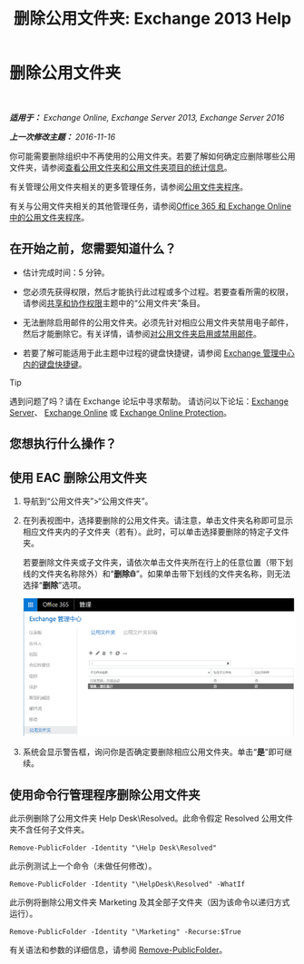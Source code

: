 ﻿---
title: '删除公用文件夹: Exchange 2013 Help'
TOCTitle: 删除公用文件夹
ms:assetid: 334b831d-e372-4d85-a407-5c8a5d0e78de
ms:mtpsurl: https://technet.microsoft.com/zh-cn/library/Aa997202(v=EXCHG.150)
ms:contentKeyID: 50490169
ms.date: 01/11/2018
mtps_version: v=EXCHG.150
ms.translationtype: HT
---

# 删除公用文件夹

 

_**适用于：** Exchange Online, Exchange Server 2013, Exchange Server 2016_

_**上一次修改主题：** 2016-11-16_

你可能需要删除组织中不再使用的公用文件夹。若要了解如何确定应删除哪些公用文件夹，请参阅[查看公用文件夹和公用文件夹项目的统计信息](view-statistics-for-public-folders-and-public-folder-items-exchange-2013-help.md)。

有关管理公用文件夹相关的更多管理任务，请参阅[公用文件夹程序](public-folder-procedures-exchange-2013-help.md)。

有关与公用文件夹相关的其他管理任务，请参阅[Office 365 和 Exchange Online 中的公用文件夹程序](https://technet.microsoft.com/zh-cn/library/jj966272\(v=exchg.150\))。

## 在开始之前，您需要知道什么？

  - 估计完成时间：5 分钟。

  - 您必须先获得权限，然后才能执行此过程或多个过程。若要查看所需的权限，请参阅[共享和协作权限](sharing-and-collaboration-permissions-exchange-2013-help.md)主题中的“公用文件夹”条目。

  - 无法删除启用邮件的公用文件夹。必须先针对相应公用文件夹禁用电子邮件，然后才能删除它。有关详情，请参阅[对公用文件夹启用或禁用邮件](mail-enable-or-mail-disable-a-public-folder-exchange-2013-help.md)。

  - 若要了解可能适用于此主题中过程的键盘快捷键，请参阅 [Exchange 管理中心内的键盘快捷键](keyboard-shortcuts-in-the-exchange-admin-center-exchange-online-protection-help.md)。

> [!tip]
> 遇到问题了吗？请在 Exchange 论坛中寻求帮助。 请访问以下论坛：<a href="https://go.microsoft.com/fwlink/p/?linkid=60612">Exchange Server</a>、 <a href="https://go.microsoft.com/fwlink/p/?linkid=267542">Exchange Online</a> 或 <a href="https://go.microsoft.com/fwlink/p/?linkid=285351">Exchange Online Protection</a>。


## 您想执行什么操作？

## 使用 EAC 删除公用文件夹

1.  导航到“公用文件夹”\>“公用文件夹”。

2.  在列表视图中，选择要删除的公用文件夹。请注意，单击文件夹名称即可显示相应文件夹内的子文件夹（若有）。此时，可以单击选择要删除的特定子文件夹。
    
    若要删除文件夹或子文件夹，请依次单击文件夹所在行上的任意位置（带下划线的文件夹名称除外）和“**删除**![删除图标](images/JJ657511.14f639f6-61e8-4418-bbfb-0db14de9d2f5(EXCHG.150).gif "删除图标")”。如果单击带下划线的文件夹名称，则无法选择“**删除**”选项。
    
    ![选择要删除的公用文件夹](images/Aa997202.8666290d-3f19-4c70-afe3-45569762718b(EXCHG.150).png "选择要删除的公用文件夹")  

3.  系统会显示警告框，询问你是否确定要删除相应公用文件夹。单击“**是**”即可继续。

## 使用命令行管理程序删除公用文件夹

此示例删除了公用文件夹 Help Desk\\Resolved。此命令假定 Resolved 公用文件夹不含任何子文件夹。

    Remove-PublicFolder -Identity "\Help Desk\Resolved"

此示例测试上一个命令（未做任何修改）。

    Remove-PublicFolder -Identity "\HelpDesk\Resolved" -WhatIf

此示例将删除公用文件夹 Marketing 及其全部子文件夹（因为该命令以递归方式运行）。

    Remove-PublicFolder -Identity "\Marketing" -Recurse:$True

有关语法和参数的详细信息，请参阅 [Remove-PublicFolder](https://technet.microsoft.com/zh-cn/library/bb124894\(v=exchg.150\))。

